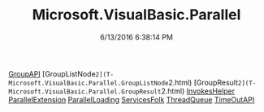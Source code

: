 ﻿---
title: Microsoft.VisualBasic.Parallel
date: 6/13/2016 6:38:14 PM
---

[GroupAPI](T-Microsoft.VisualBasic.Parallel.GroupAPI.html)
[GroupListNode`2](T-Microsoft.VisualBasic.Parallel.GroupListNode`2.html)
[GroupResult`2](T-Microsoft.VisualBasic.Parallel.GroupResult`2.html)
[InvokesHelper](T-Microsoft.VisualBasic.Parallel.InvokesHelper.html)
[ParallelExtension](T-Microsoft.VisualBasic.Parallel.ParallelExtension.html)
[ParallelLoading](T-Microsoft.VisualBasic.Parallel.ParallelLoading.html)
[ServicesFolk](T-Microsoft.VisualBasic.Parallel.ServicesFolk.html)
[ThreadQueue](T-Microsoft.VisualBasic.Parallel.ThreadQueue.html)
[TimeOutAPI](T-Microsoft.VisualBasic.Parallel.TimeOutAPI.html)

